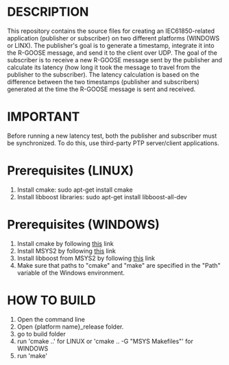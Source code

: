 # DESCRIPTION
This repository contains the source files for creating an IEC61850-related application (publisher or subscriber) on two different platforms (WINDOWS or LINX). The publisher's goal is to generate a timestamp, integrate it into the R-GOOSE message, and send it to the client over UDP. The goal of the subscriber is to receive a new R-GOOSE message sent by the publisher and calculate its latency (how long it took the message to travel from the publisher to the subscriber). The latency calculation is based on the difference between the two timestamps (publisher and subscribers) generated at the time the R-GOOSE message is sent and received.

# IMPORTANT
Before running a new latency test, both the publisher and subscriber must be synchronized. To do this, use third-party PTP server/client applications.

# Prerequisites (LINUX)
1. Install cmake: sudo apt-get install cmake
2. Install libboost libraries: sudo apt-get install libboost-all-dev

# Prerequisites (WINDOWS)
1. Install cmake by following [this](https://cmake.org/download/) link
2. Install MSYS2 by following [this](https://www.msys2.org/) link
3. Install libboost from MSYS2 by following [this](https://packages.msys2.org/package/mingw-w64-x86_64-boost) link
4. Make sure that paths to "cmake" and "make" are specified in the "Path" variable of the Windows environment.

# HOW TO BUILD
1. Open the command line
2. Open {platform name}_release folder.
3. go to build folder
4. run 'cmake ..' for LINUX or 'cmake .. -G "MSYS Makefiles"' for WINDOWS
5. run 'make'
